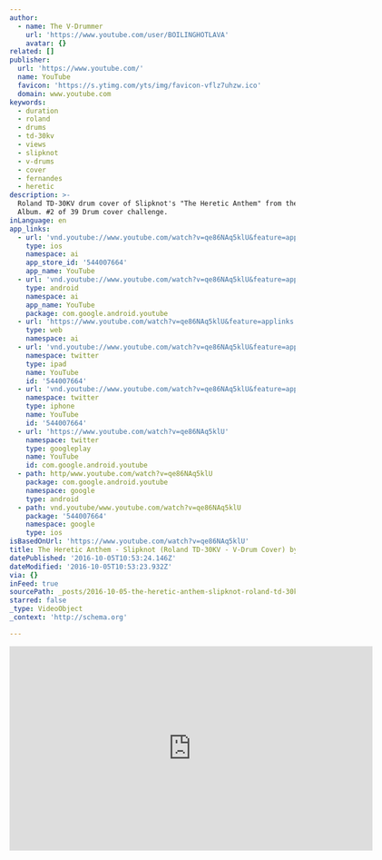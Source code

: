 ```yaml
---
author:
  - name: The V-Drummer
    url: 'https://www.youtube.com/user/BOILINGHOTLAVA'
    avatar: {}
related: []
publisher:
  url: 'https://www.youtube.com/'
  name: YouTube
  favicon: 'https://s.ytimg.com/yts/img/favicon-vflz7uhzw.ico'
  domain: www.youtube.com
keywords:
  - duration
  - roland
  - drums
  - td-30kv
  - views
  - slipknot
  - v-drums
  - cover
  - fernandes
  - heretic
description: >-
  Roland TD-30KV drum cover of Slipknot's "The Heretic Anthem" from the "Iowa"
  Album. #2 of 39 Drum cover challenge.
inLanguage: en
app_links:
  - url: 'vnd.youtube://www.youtube.com/watch?v=qe86NAq5klU&feature=applinks'
    type: ios
    namespace: ai
    app_store_id: '544007664'
    app_name: YouTube
  - url: 'vnd.youtube://www.youtube.com/watch?v=qe86NAq5klU&feature=applinks'
    type: android
    namespace: ai
    app_name: YouTube
    package: com.google.android.youtube
  - url: 'https://www.youtube.com/watch?v=qe86NAq5klU&feature=applinks'
    type: web
    namespace: ai
  - url: 'vnd.youtube://www.youtube.com/watch?v=qe86NAq5klU&feature=applinks'
    namespace: twitter
    type: ipad
    name: YouTube
    id: '544007664'
  - url: 'vnd.youtube://www.youtube.com/watch?v=qe86NAq5klU&feature=applinks'
    namespace: twitter
    type: iphone
    name: YouTube
    id: '544007664'
  - url: 'https://www.youtube.com/watch?v=qe86NAq5klU'
    namespace: twitter
    type: googleplay
    name: YouTube
    id: com.google.android.youtube
  - path: http/www.youtube.com/watch?v=qe86NAq5klU
    package: com.google.android.youtube
    namespace: google
    type: android
  - path: vnd.youtube/www.youtube.com/watch?v=qe86NAq5klU
    package: '544007664'
    namespace: google
    type: ios
isBasedOnUrl: 'https://www.youtube.com/watch?v=qe86NAq5klU'
title: The Heretic Anthem - Slipknot (Roland TD-30KV - V-Drum Cover) by THE V-DRUMMER
datePublished: '2016-10-05T10:53:24.146Z'
dateModified: '2016-10-05T10:53:23.932Z'
via: {}
inFeed: true
sourcePath: _posts/2016-10-05-the-heretic-anthem-slipknot-roland-td-30kv-v-drum-cover.md
starred: false
_type: VideoObject
_context: 'http://schema.org'

---
```

<iframe src="https://cdn.embedly.com/widgets/media.html?src=https%3A%2F%2Fwww.youtube.com%2Fembed%2Fqe86NAq5klU%3Ffeature%3Doembed&amp;url=http%3A%2F%2Fwww.youtube.com%2Fwatch%3Fv%3Dqe86NAq5klU&amp;image=https%3A%2F%2Fi.ytimg.com%2Fvi%2Fqe86NAq5klU%2Fhqdefault.jpg&amp;key=b7d04c9b404c499eba89ee7072e1c4f7&amp;type=text%2Fhtml&amp;schema=youtube" width="640" height="360" scrolling="no" frameborder="0" allowfullscreen="" style=""></iframe>